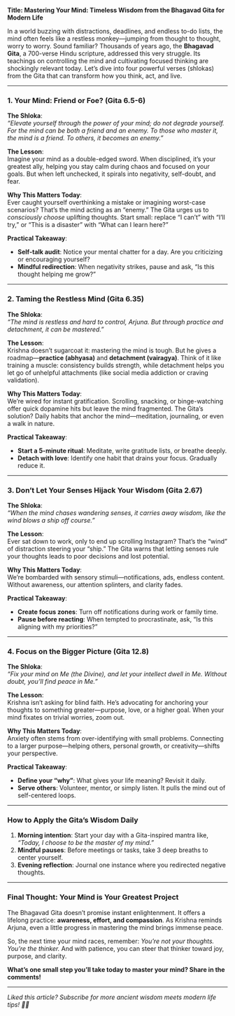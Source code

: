 **Title: Mastering Your Mind: Timeless Wisdom from the Bhagavad Gita for Modern Life**  

In a world buzzing with distractions, deadlines, and endless to-do lists, the mind often feels like a restless monkey—jumping from thought to thought, worry to worry. Sound familiar? Thousands of years ago, the **Bhagavad Gita**, a 700-verse Hindu scripture, addressed this very struggle. Its teachings on controlling the mind and cultivating focused thinking are shockingly relevant today. Let’s dive into four powerful verses (shlokas) from the Gita that can transform how you think, act, and live.  

---

### **1. Your Mind: Friend or Foe? (Gita 6.5-6)**  
**The Shloka**:  
*“Elevate yourself through the power of your mind; do not degrade yourself. For the mind can be both a friend and an enemy. To those who master it, the mind is a friend. To others, it becomes an enemy.”*  

**The Lesson**:  
Imagine your mind as a double-edged sword. When disciplined, it’s your greatest ally, helping you stay calm during chaos and focused on your goals. But when left unchecked, it spirals into negativity, self-doubt, and fear.  

**Why This Matters Today**:  
Ever caught yourself overthinking a mistake or imagining worst-case scenarios? That’s the mind acting as an “enemy.” The Gita urges us to *consciously choose* uplifting thoughts. Start small: replace “I can’t” with “I’ll try,” or “This is a disaster” with “What can I learn here?”  

**Practical Takeaway**:  
- **Self-talk audit**: Notice your mental chatter for a day. Are you criticizing or encouraging yourself?  
- **Mindful redirection**: When negativity strikes, pause and ask, “Is this thought helping me grow?”  

---

### **2. Taming the Restless Mind (Gita 6.35)**  
**The Shloka**:  
*“The mind is restless and hard to control, Arjuna. But through practice and detachment, it can be mastered.”*  

**The Lesson**:  
Krishna doesn’t sugarcoat it: mastering the mind is tough. But he gives a roadmap—**practice (abhyasa)** and **detachment (vairagya)**. Think of it like training a muscle: consistency builds strength, while detachment helps you let go of unhelpful attachments (like social media addiction or craving validation).  

**Why This Matters Today**:  
We’re wired for instant gratification. Scrolling, snacking, or binge-watching offer quick dopamine hits but leave the mind fragmented. The Gita’s solution? Daily habits that anchor the mind—meditation, journaling, or even a walk in nature.  

**Practical Takeaway**:  
- **Start a 5-minute ritual**: Meditate, write gratitude lists, or breathe deeply.  
- **Detach with love**: Identify one habit that drains your focus. Gradually reduce it.  

---

### **3. Don’t Let Your Senses Hijack Your Wisdom (Gita 2.67)**  
**The Shloka**:  
*“When the mind chases wandering senses, it carries away wisdom, like the wind blows a ship off course.”*  

**The Lesson**:  
Ever sat down to work, only to end up scrolling Instagram? That’s the “wind” of distraction steering your “ship.” The Gita warns that letting senses rule your thoughts leads to poor decisions and lost potential.  

**Why This Matters Today**:  
We’re bombarded with sensory stimuli—notifications, ads, endless content. Without awareness, our attention splinters, and clarity fades.  

**Practical Takeaway**:  
- **Create focus zones**: Turn off notifications during work or family time.  
- **Pause before reacting**: When tempted to procrastinate, ask, “Is this aligning with my priorities?”  

---

### **4. Focus on the Bigger Picture (Gita 12.8)**  
**The Shloka**:  
*“Fix your mind on Me (the Divine), and let your intellect dwell in Me. Without doubt, you’ll find peace in Me.”*  

**The Lesson**:  
Krishna isn’t asking for blind faith. He’s advocating for anchoring your thoughts to something greater—purpose, love, or a higher goal. When your mind fixates on trivial worries, zoom out.  

**Why This Matters Today**:  
Anxiety often stems from over-identifying with small problems. Connecting to a larger purpose—helping others, personal growth, or creativity—shifts your perspective.  

**Practical Takeaway**:  
- **Define your “why”**: What gives your life meaning? Revisit it daily.  
- **Serve others**: Volunteer, mentor, or simply listen. It pulls the mind out of self-centered loops.  

---

### **How to Apply the Gita’s Wisdom Daily**  
1. **Morning intention**: Start your day with a Gita-inspired mantra like, *“Today, I choose to be the master of my mind.”*  
2. **Mindful pauses**: Before meetings or tasks, take 3 deep breaths to center yourself.  
3. **Evening reflection**: Journal one instance where you redirected negative thoughts.  

---

### **Final Thought: Your Mind is Your Greatest Project**  
The Bhagavad Gita doesn’t promise instant enlightenment. It offers a lifelong practice: **awareness, effort, and compassion**. As Krishna reminds Arjuna, even a little progress in mastering the mind brings immense peace.  

So, the next time your mind races, remember: *You’re not your thoughts. You’re the thinker.* And with patience, you can steer that thinker toward joy, purpose, and clarity.  

**What’s one small step you’ll take today to master your mind? Share in the comments!**  

---  
*Liked this article? Subscribe for more ancient wisdom meets modern life tips! 🌿✨*